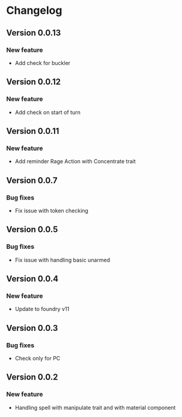 # Changelog

## Version 0.0.13

### New feature
-   Add check for buckler

## Version 0.0.12

### New feature
-   Add check on start of turn

## Version 0.0.11

### New feature
-   Add reminder Rage Action with Concentrate trait 

## Version 0.0.7

### Bug fixes
-   Fix issue with token checking 

## Version 0.0.5

### Bug fixes
-   Fix issue with handling basic unarmed

## Version 0.0.4

### New feature
-   Update to foundry v11

## Version 0.0.3

### Bug fixes
-   Check only for PC

## Version 0.0.2

### New feature
-   Handling spell with manipulate trait and with material component